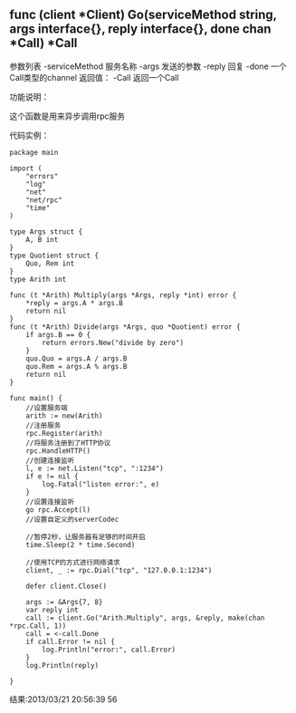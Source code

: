 ## func (client *Client) Go(serviceMethod string, args interface{}, reply interface{}, done chan *Call) *Call

参数列表
-serviceMethod 服务名称
-args 发送的参数
-reply 回复
-done 一个Call类型的channel
返回值：
-Call 返回一个Call

功能说明：

这个函数是用来异步调用rpc服务

代码实例：

    package main

    import (
        "errors"
        "log"
        "net"
        "net/rpc"
        "time"
    )

    type Args struct {
        A, B int
    }
    type Quotient struct {
        Quo, Rem int
    }
    type Arith int

    func (t *Arith) Multiply(args *Args, reply *int) error {
        *reply = args.A * args.B
        return nil
    }
    func (t *Arith) Divide(args *Args, quo *Quotient) error {
        if args.B == 0 {
            return errors.New("divide by zero")
        }
        quo.Quo = args.A / args.B
        quo.Rem = args.A % args.B
        return nil
    }

    func main() {
        //设置服务端
        arith := new(Arith)
        //注册服务
        rpc.Register(arith)
        //将服务注册到了HTTP协议
        rpc.HandleHTTP()
        //创建连接监听
        l, e := net.Listen("tcp", ":1234")
        if e != nil {
            log.Fatal("listen error:", e)
        }
        //设置连接监听
        go rpc.Accept(l)
        //设置自定义的serverCodec

        //暂停2秒，让服务器有足够的时间开启
        time.Sleep(2 * time.Second)

        //使用TCP的方式进行网络请求
        client, _ := rpc.Dial("tcp", "127.0.0.1:1234")

        defer client.Close()

        args := &Args{7, 8}
        var reply int
        call := client.Go("Arith.Multiply", args, &reply, make(chan *rpc.Call, 1))
        call = <-call.Done
        if call.Error != nil {
            log.Println("error:", call.Error)
        }
        log.Println(reply)

    }






结果:2013/03/21 20:56:39 56

